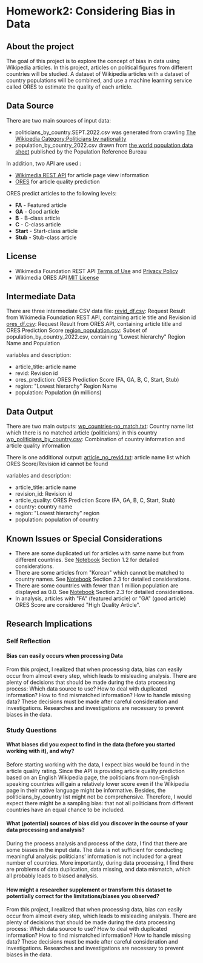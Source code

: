 # Homework2: Considering Bias in Data

## About the project
The goal of this project is to explore the concept of bias in data using Wikipedia articles. In this project, articles on political figures from different countries will be studied. A dataset of Wikipedia articles with a dataset of country populations will be combined, and use a machine learning service called ORES to estimate the quality of each article.


## Data Source
There are two main sources of input data:
- politicians_by_country.SEPT.2022.csv was generated from crawling [The Wikipedia Category:Politicians by nationality](https://en.wikipedia.org/wiki/Category:Politicians_by_nationality)
- population_by_country_2022.csv drawn from [the world population data sheet](https://www.prb.org/international/indicator/population/table) published by the Population Reference Bureau

In addition, two API are used :
- [Wikimedia REST API](https://www.mediawiki.org/wiki/Wikimedia_REST_API) for article page view information
- [ORES](https://www.mediawiki.org/wiki/ORES) for article quality prediction

ORES predict articles to the following levels:
 * **FA** - Featured article
 * **GA** - Good article
 * **B** - B-class article
 * **C** - C-class article
 * **Start** - Start-class article
 * **Stub** - Stub-class article

## License
- Wikimedia Foundation REST API [Terms of Use](https://foundation.wikimedia.org/wiki/Terms_of_Use/en) and [Privacy Policy](https://foundation.wikimedia.org/wiki/Privacy_policy)
- Wikimedia ORES API [MIT License](https://github.com/wikimedia/ores/blob/master/LICENSE)

## Intermediate Data
There are three intermediate CSV data file:
[revid_df.csv](/IntermediateData/revid_df.csv): Request Result from Wikimedia Foundation REST API, containing article title and Revision id
[ores_df.csv](/IntermediateData/ores_df.csv): Request Result from ORES API, containing article title and ORES Prediction Score
[region_population.csv](/IntermediateData/region_population.csv): Subset of population_by_country_2022.csv, containing "Lowest hierarchy" Region Name and Population

variables and description:
- article_title: article name
- revid: Revision id
- ores_prediction: ORES Prediction Score (FA, GA, B, C, Start, Stub)
- region: "Lowest hierarchy" Region Name
- population: Population (in millions)

## Data Output
There are two main outputs:
[wp_countries-no_match.txt](/DataOutput/wp_countries-no_match.txt): Country name list which there is no matched article (politicians) in this country
[wp_politicians_by_country.csv](/DataOutput/wp_politicians_by_country.csv): Combination of country information and article quality information

There is one additional output:
[article_no_revid.txt](/DataOutput/article_no_revid.txt): article name list which ORES Score/Revision id cannot be found

variables and description:
- article_title: article name
- revision_id: Revision id
- article_quality: ORES Prediction Score (FA, GA, B, C, Start, Stub)
- country: country name
- region: "Lowest hierarchy" region
- population: population of country

## Known Issues or Special Considerations
- There are some duplicated url for articles with same name but from different countries. See [Notebook](/data-512-homework_2.ipynb) Section 1.2 for detailed considerations.
- There are some articles from "Korean" which cannot be matched to country names. See [Notebook](/data-512-homework_2.ipynb) Section 2.3 for detailed considerations.
- There are some countries with fewer than 1 million population are displayed as 0.0. See [Notebook](/data-512-homework_2.ipynb) Section 2.3 for detailed considerations.
- In analysis, articles with "FA" (featured article) or "GA" (good article) ORES Score are considered "High Quality Article".

## Research Implications

### Self Reflection

#### Bias can easily occurs when processing Data
From this project, I realized that when processing data, bias can easily occur from almost every step, which leads to misleading analysis. There are plenty of decisions that should be made during the data processing process: Which data source to use? How to deal with duplicated information? How to find mismatched information? How to handle missing data? These decisions must be made after careful consideration and investigations. Researches and investigations are necessary to prevent biases in the data.

### Study Questions

#### What biases did you expect to find in the data (before you started working with it), and why?
Before starting working with the data, I expect bias would be found in the article quality rating. Since the API is providing article quality prediction based on an English Wikipedia page, the politicians from non-English speaking countries will gain a relatively lower score even if the Wikipedia page in their native language might be informative.
Besides, the politicians_by_country list might not be comprehensive. Therefore, I would expect there might be a sampling bias: that not all politicians from different countries have an equal chance to be included. 

#### What (potential) sources of bias did you discover in the course of your data processing and analysis?
During the process analysis and process of the data, I find that there are some biases in the input data. The data is not sufficient for conducting meaningful analysis: politicians' information is not included for a great number of countries. More importantly, during data processing, I find there are problems of data duplication, data missing, and data mismatch, which all probably leads to biased analysis.

#### How might a researcher supplement or transform this dataset to potentially correct for the limitations/biases you observed?
From this project, I realized that when processing data, bias can easily occur from almost every step, which leads to misleading analysis. There are plenty of decisions that should be made during the data processing process: Which data source to use? How to deal with duplicated information? How to find mismatched information? How to handle missing data? These decisions must be made after careful consideration and investigations. Researches and investigations are necessary to prevent biases in the data.
